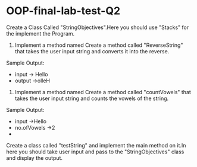 # OOP-final-lab-test-Q2

Create a Class Called "StringObjectives".Here you should use "Stacks" for the implement
the Program.
1. Implement a method named
Create a method called "ReverseString" that takes the user input string and converts it
into the reverse.

Sample Output:

 - input -> Hello
 - output ->olleH
1. Implement a method named
Create a method called "countVowels" that takes the user input string and counts the
vowels of the string.

Sample Output:

 - input ->Hello
 - no.ofVowels ->2
 - 
Create a class called "testString" and implement the main method on it.In here you
should take user input and pass to the "StringObjectives"
class and display the output.

